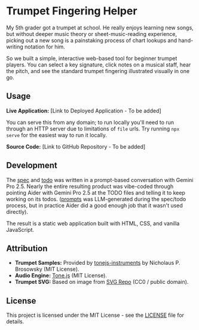 # Trumpet Fingering Helper

My 5th grader got a trumpet at school. He really enjoys learning new songs, but without deeper music theory or sheet-music-reading experience, picking out a new song is a painstaking process of chart lookups and hand-writing notation for him.

So we built a simple, interactive web-based tool for beginner trumpet players. You can select a key signature, click notes on a musical staff, hear the pitch, and see the standard trumpet fingering illustrated visually in one go.

## Usage

**Live Application:** [Link to Deployed Application - To be added]

You can serve this from any domain; to run locally you'll need to run through an HTTP server due to limitations of `file` urls. Try running `npx serve` for the easiest way to run it locally.

**Source Code:** [Link to GitHub Repository - To be added]

## Development

The [spec](docs/spec.md) and [todo](docs/todo.md) was written in a prompt-based conversation with Gemini Pro 2.5. Nearly the entire resulting product was vibe-coded through pointing Aider with Gemini Pro 2.5 at the TODO files and telling it to keep working on its todos. ([prompts](docs/prompts.md) was LLM-generated during the spec/todo process, but in practice Aider did a good enough job that it wasn't used directly).

The result is a static web application built with HTML, CSS, and vanilla JavaScript.

## Attribution

*   **Trumpet Samples:** Provided by [tonejs-instruments](https://github.com/nbrosowsky/tonejs-instruments) by Nicholaus P. Brosowsky (MIT License).
*   **Audio Engine:** [Tone.js](https://tonejs.github.io/) (MIT License).
*   **Trumpet SVG:** Based on image from [SVG Repo](https://www.svgrepo.com/svg/190518/trumpet) (CC0 / public domain).

## License

This project is licensed under the MIT License - see the [LICENSE](LICENSE) file for details.
